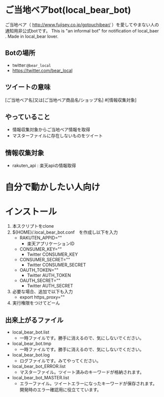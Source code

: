 # ご当地ベアbot(local_bear_bot)
ご当地ベア（ http://www.fujisey.co.jp/gotouchibear/ ）を愛してやまない人の通知用非公式botです。
 This is "an informal bot" for notification of local_baer . Made in local_bear lover.

## Botの場所
* twitter:`@bear_local`
* https://twitter.com/bear_local


## ツイートの意味
[ご当地ベア名]又は[ご当地ベア商品名/ショップ名] #[情報収集対象]

## やっていること
* 情報収集対象からご当地ベア情報を取得
* マスターファイルに存在しないものをツイート

## 情報収集対象
* rakuten_api : 楽天apiの情報取得

# 自分で動かしたい人向け
# インストール
1. 本スクリプトをclone
2. ${HOME}/.local_bear_bot.conf　を作成し以下を入力
	* RAKUTEN_APPID=""
		* 楽天アプリケーションID
	* CONSUMER_KEY=""
		* Twitter CONSUMER_KEY
	* CONSUMER_SECRET=""
		* Twitter CONSUMER_SECRET
	* OAUTH_TOKEN=""
		* Twitter AUTH_TOKEN
	* OAUTH_SECRET=""
		* Twitter AUTH_SECRET
3. 必要な場合、追加で以下も入力
	* export https_proxy=""
4. 実行権限をつけてどーん

## 出来上がるファイル
* local_bear_bot.list
	* 一時ファイルです。勝手に消えるので、気にしないでください。
* local_bear_bot.tmp
	* 一時ファイルです。勝手に消えるので、気にしないでください。
* local_bear_bot.log
	* ログファイルです。みてやってください。 
* local_bear_bot_ERROR.list
	* マスターファイル。ツイート済みのキーワードが格納されます。
* local_bear_bot_MASTER.list
	* エラーファイル。ツイートエラーになったキーワードが保存されます。開発時のエラー確認用に役立てています。



